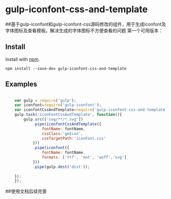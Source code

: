 # gulp-iconfont-css-and-template
##基于gulp-iconfont和gulp-iconfont-css源码修改的组件，用于生成iconfont及字体图标及查看模板。解决生成的字体图标不方便查看的问题
第一个可用版本：

## Install

Install with [npm](https://npmjs.org/package/gulp-iconfont-css-and-template).

```
npm install --save-dev gulp-iconfont-css-and-template
```
## Examples

```js

    var gulp = require('gulp');
    var iconfont=require('gulp-iconfont');
    var iconfontCssAndTemplate=require('gulp-iconfont-css-and-template');
    gulp.task('iconFontCssAndTemplate', function(){
        gulp.src(['svg/**/*.svg'])
            .pipe(iconfontCssAndTemplate({
                fontName: fontName,
                cssClass:'gmIcon',
                cssTargetPath:'iconFont.css'
            }))
            .pipe(iconfont({
                fontName: fontName,
                formats: ['ttf', 'eot', 'woff','svg']
            }))
            .pipe(gulp.dest('dist'));
    
    });
    });

```


##使用文档后续完善